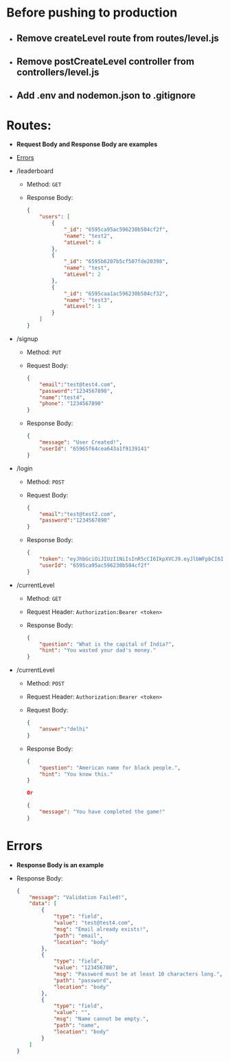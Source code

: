 # Before pushing to production

- ## Remove createLevel route from routes/level.js
- ## Remove postCreateLevel controller from controllers/level.js
- ## Add .env and nodemon.json to .gitignore


# Routes:

- **Request Body and Response Body are examples**
- [Errors](#errors)

- /leaderboard
    - Method: `GET`

    - Response Body: 

        ```json
        {
            "users": [
                {
                    "_id": "6595ca95ac596230b504cf2f",
                    "name": "test2",
                    "atLevel": 4
                },
                {
                    "_id": "6595b6207b5cf507fde20398",
                    "name": "test",
                    "atLevel": 2
                },
                {
                    "_id": "6595caa1ac596230b504cf32",
                    "name": "test3",
                    "atLevel": 1
                }
            ]
        }
        ```

- /signup
    - Method: `PUT`
    
    - Request Body: 
        ```json
        {
            "email":"test@test4.com",
            "password":"1234567890",
            "name":"test4",
            "phone": "1234567890"
        }
        ```

    - Response Body:
        ```json
        {
            "message": "User Created!",
            "userId": "65965f64cea643a1f9139141"
        }
        ```


- /login
    - Method: `POST`

    - Request Body:
        ```json
        {
            "email":"test@test2.com",
            "password":"1234567890"
        }
        ```

    - Response Body: 
        ```json
        {
            "token": "eyJhbGciOiJIUzI1NiIsInR5cCI6IkpXVCJ9.eyJlbWFpbCI6InRlc3RAdGVzdDIuY29tIiwidXNlcklkIjoiNjU5NWNhOTVhYzU5NjIzMGI1MDRjZjJmIiwiaWF0IjoxNzA0MzUyMTk2LCJleHAiOjE3MDQzOTUzOTZ9.8jL5zuU4EvTXjFtszmJCbfQ0NBIvJYQo2HBOAhQGWLQ",
            "userId": "6595ca95ac596230b504cf2f"
        }
        ```

- /currentLevel
    - Method: `GET`

    - Request Header:
        `Authorization:Bearer <token>`
    
    - Response Body:
        ```json
        {
            "question": "What is the capital of India?",
            "hint": "You wasted your dad's money."
        }
        ```

- /currentLevel
    - Method: `POST`

    - Request Header:
        `Authorization:Bearer <token>`
    
    - Request Body:
        ```json
        {
            "answer":"delhi"
        }
        ```
    
    - Response Body:
        ```json
        {
            "question": "American name for black people.",
            "hint": "You know this."
        }
        
        Or
        
        {
            "message": "You have completed the game!"
        }
        ```

# Errors

- **Response Body is an example**

- Response Body:
    ```json
    {
        "message": "Validation Failed!",
        "data": [
            {
                "type": "field",
                "value": "test@test4.com",
                "msg": "Email already exists!",
                "path": "email",
                "location": "body"
            },
            {
                "type": "field",
                "value": "123456780",
                "msg": "Password must be at least 10 characters long.",
                "path": "password",
                "location": "body"
            },
            {
                "type": "field",
                "value": "",
                "msg": "Name cannot be empty.",
                "path": "name",
                "location": "body"
            }
        ]
    }
    ```
